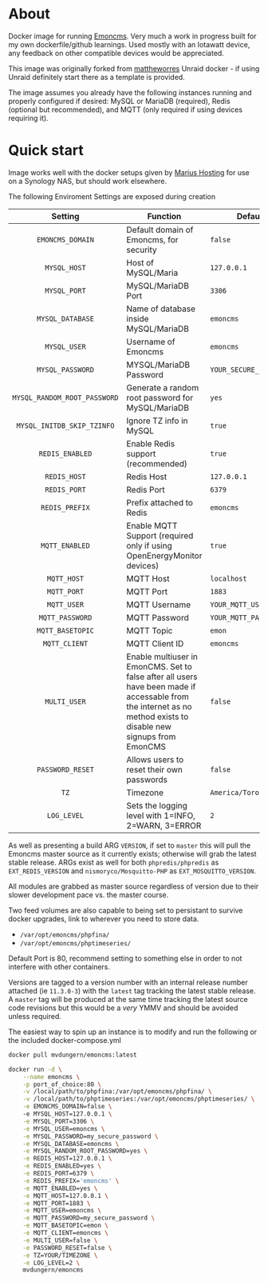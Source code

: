 # About

Docker image for running [Emoncms](https://github.com/emoncms/emoncms). Very much a work in progress built for my own dockerfile/github learnings. Used mostly with an Iotawatt device, any feedback on other compatible devices would be appreciated. 

This image was originally forked from [mattheworres](https://github.com/mattheworres/emoncms-docker) Unraid docker - if using Unraid definitely start there as a template is provided.

The image assumes you already have the following instances running and properly configured if desired: MySQL or MariaDB (required), Redis (optional but recommended), and MQTT (only required if using devices requiring it).

# Quick start

Image works well with the docker setups given by [Marius Hosting](https://mariushosting.com/docker/) for use on a Synology NAS, but should work elsewhere.

The following Enviroment Settings are exposed during creation


| Setting | Function | Default |
| :----: | --- | --- |
|`EMONCMS_DOMAIN`| Default domain of Emoncms, for security |`false`|
|`MYSQL_HOST`| Host of MySQL/Maria | `127.0.0.1` |
|`MYSQL_PORT`| MySQL/MariaDB Port| `3306` |
|`MYSQL_DATABASE`| Name of database inside MySQL/MariaDB |`emoncms`|
|`MYSQL_USER`| Username of Emoncms | `emoncms` |
|`MYSQL_PASSWORD`| MYSQL/MariaDB Password | `YOUR_SECURE_PASSWORD` |
|`MYSQL_RANDOM_ROOT_PASSWORD`| Generate a random root password for MySQL/MariaDB | `yes` |
|`MYSQL_INITDB_SKIP_TZINFO`| Ignore TZ info in MySQL | `true` |
|`REDIS_ENABLED`| Enable Redis support (recommended) |`true`|
|`REDIS_HOST`| Redis Host | `127.0.0.1` |
|`REDIS_PORT`| Redis Port | `6379` |
|`REDIS_PREFIX`| Prefix attached to Redis |`emoncms`|
|`MQTT_ENABLED`| Enable MQTT Support (required only if using OpenEnergyMonitor devices) |`true`|
|`MQTT_HOST`| MQTT Host |`localhost`|
|`MQTT_PORT`| MQTT Port | `1883` |
|`MQTT_USER`| MQTT Username |`YOUR_MQTT_USER`|
|`MQTT_PASSWORD`| MQTT Password |`YOUR_MQTT_PASSWORD`|
|`MQTT_BASETOPIC`| MQTT Topic |`emon`|
|`MQTT_CLIENT`| MQTT Client ID | `emoncms` |
|`MULTI_USER`|Enable multiuser in EmonCMS. Set to false after all users have been made if accessable from the internet as no method exists to disable new signups from EmonCMS|`false`|
|`PASSWORD_RESET`|Allows users to reset their own passwords|`false`|
|`TZ`| Timezone | `America/Toronto` |
|`LOG_LEVEL`| Sets the logging level with 1=INFO, 2=WARN, 3=ERROR | `2` |

As well as presenting a build ARG `VERSION`, if set to `master` this will pull the Emoncms master source as it currently exists; otherwise will grab the latest stable release. ARGs exist as well for both `phpredis/phpredis` as `EXT_REDIS_VERSION` and `nismoryco/Mosquitto-PHP` as `EXT_MOSQUITTO_VERSION`.

All modules are grabbed as master source regardless of version due to their slower development pace vs. the master course.

Two feed volumes are also capable to being set to persistant to survive docker upgrades, link to wherever you need to store data.

* `/var/opt/emoncms/phpfina/`
* `/var/opt/emoncms/phptimeseries/`

Default Port is 80, recommend setting to something else in order to not interfere with other containers.

Versions are tagged to a version number with an internal release number attached (ie `11.3.0-3`) with the `latest` tag tracking the latest stable release. A `master` tag will be produced at the same time tracking the latest source code revisions but this would be a *very* YMMV and should be avoided unless required.

The easiest way to spin up an instance is to modify and run the following or the included docker-compose.yml

```bash
docker pull mvdungern/emoncms:latest

docker run -d \
    --name emoncms \
    -p port_of_choice:80 \
    -v /local/path/to/phpfina:/var/opt/emoncms/phpfina/ \
    -v /local/path/to/phptimeseries:/var/opt/emoncms/phptimeseries/ \
    -e EMONCMS_DOMAIN=false \ 
    -e MYSQL_HOST=127.0.0.1 \
    -e MYSQL_PORT=3306 \
    -e MYSQL_USER=emoncms \
    -e MYSQL_PASSWORD=my_secure_password \
    -e MYSQL_DATABASE=emoncms \
    -e MYSQL_RANDOM_ROOT_PASSWORD=yes \
    -e REDIS_HOST=127.0.0.1 \
    -e REDIS_ENABLED=yes \
    -e REDIS_PORT=6379 \
    -e REDIS_PREFIX='emoncms' \
    -e MQTT_ENABLED=yes \
    -e MQTT_HOST=127.0.0.1 \
    -e MQTT_PORT=1883 \
    -e MQTT_USER=emoncms \
    -e MQTT_PASSWORD=my_secure_password \
    -e MQTT_BASETOPIC=emon \
    -e MQTT_CLIENT=emoncms \
    -e MULTI_USER=false \
    -e PASSWORD_RESET=false \
    -e TZ=YOUR/TIMEZONE \
    -e LOG_LEVEL=2 \
    mvdungern/emoncms
```
